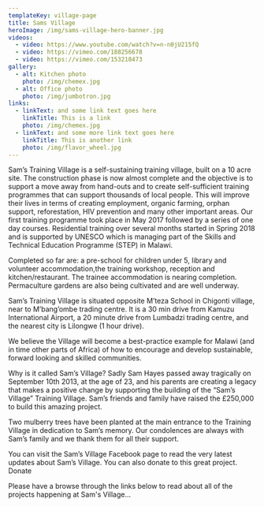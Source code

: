 ```yaml
---
templateKey: village-page
title: Sams Village
heroImage: /img/sams-village-hero-banner.jpg
videos:
  - video: https://www.youtube.com/watch?v=n-n0jU215fQ    
  - video: https://vimeo.com/188256678
  - video: https://vimeo.com/153218473
gallery:
  - alt: Kitchen photo
    photo: /img/chemex.jpg
  - alt: Office photo
    photo: /img/jumbotron.jpg
links:
  - linkText: and some link text goes here
    linkTitle: This is a link
    photo: /img/chemex.jpg
  - linkText: and some more link text goes here
    linkTitle: This is another link
    photo: /img/flavor_wheel.jpg
---
```



Sam’s Training Village is a self-sustaining training village, built on a 10 acre site. The construction phase is now almost complete and the objective is to support a move away from hand-outs and to create self-sufficient training programmes that can support thousands of local people. This will improve their lives in terms of creating employment, organic farming, orphan support, reforestation, HIV prevention and many other important areas. Our first training programme took place in May 2017 followed by a series of one day courses. Residential training over several months started in Spring 2018 and is supported by UNESCO which is managing part of the Skills and Technical Education Programme (STEP) in Malawi.

Completed so far are: a pre-school for children under 5, library and volunteer accommodation,the training workshop, reception and kitchen/restaurant. The trainee accommodation is nearing completion. Permaculture gardens are also being cultivated and are well underway.

Sam’s Training Village is situated opposite M’teza School in Chigonti village, near to M’bang’ombe trading centre. It is a 30 min drive from Kamuzu International Airport, a 20 minute drive from Lumbadzi trading centre, and the nearest city is Lilongwe (1 hour drive).

We believe the Village will become a best-practice example for Malawi (and in time other parts of Africa) of how to encourage and develop sustainable, forward looking and skilled communities.

Why is it called Sam’s Village? Sadly Sam Hayes passed away tragically on September 10th 2013, at the age of 23, and his parents are creating a legacy that makes a positive change by supporting the building of the “Sam’s Village” Training Village. Sam’s friends and family have raised the £250,000 to build this amazing project. 

Two mulberry trees have been planted at the main entrance to the Training Village in dedication to Sam’s memory. Our condolences are always with Sam’s family and we thank them for all their support.

You can visit the Sam’s Village Facebook page to read the very latest updates about Sam’s Village. You can also donate to this great project.
Donate

Please have a browse through the links below to read about all of the projects happening at Sam's Village...
